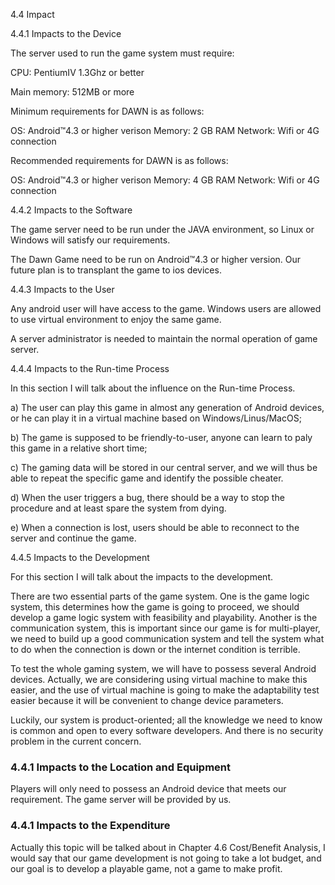 4.4	Impact

4.4.1	Impacts to the Device

The server used to run the game system must require:

CPU: PentiumIV 1.3Ghz or better

Main memory: 512MB or more



Minimum requirements for DAWN is as follows:

OS: Android™4.3 or higher verison
 Memory: 2 GB RAM
 Network: Wifi or 4G connection


 Recommended requirements for DAWN is as follows:

OS: Android™4.3 or higher verison
 Memory: 4 GB RAM
 Network: Wifi or 4G connection





4.4.2	Impacts to the Software

The game server need to be run under the JAVA environment, so Linux or Windows will satisfy our requirements.

The Dawn Game need to be run on Android™4.3 or higher version. Our future plan is to transplant the game to ios devices.



4.4.3	Impacts to the User 

Any android user will have access to the game. Windows users are allowed to use virtual environment to enjoy the same game.

A server administrator is needed to maintain the normal operation of game server.



4.4.4	Impacts to the Run-time Process

In this section I will talk about the influence on the Run-time Process.

a)       The user can play this game in almost any generation of Android devices, or he can play it in a virtual machine based on Windows/Linus/MacOS;

b)       The game is supposed to be friendly-to-user, anyone can learn to paly this game in a relative short time;

c)       The gaming data will be stored in our central server, and we will thus be able to repeat the specific game and identify the possible cheater.

d)       When the user triggers a bug, there should be a way to stop the procedure and at least spare the system from dying.

e)       When a connection is lost, users should be able to reconnect to the server and continue the game.



4.4.5   Impacts to the Development

For this section I will talk about the impacts
to the development.

There are two essential parts of the game system. One is the game logic system, this determines how the game is going to proceed, we should develop a game logic system with feasibility and playability. Another is the communication system, this is important since our game is for multi-player, we need to build up a good communication system and tell the system what to do when the connection is down or the internet condition is terrible. 

To test the whole gaming system, we will have to possess several Android devices. Actually, we are considering using virtual machine to make this easier, and the use of virtual machine is going to make the adaptability test easier because it will be convenient to change device parameters.

Luckily, our system is product-oriented; all the knowledge we need to know is common and open to every software developers. And there is no security problem in the current concern. 



### 4.4.1   Impacts to the Location and Equipment

Players will only need to possess an Android device that meets our requirement. The game server will be provided by us.

### 4.4.1   Impacts to the Expenditure

Actually this topic will be talked about in Chapter 4.6 Cost/Benefit Analysis, I would say that our game development is not going to take a lot budget, and our goal is to develop a playable game, not a game to make profit.